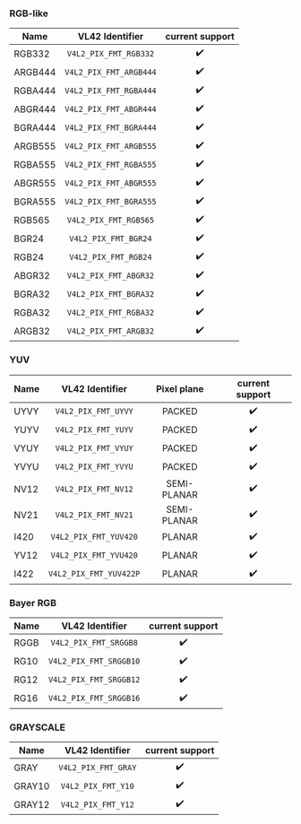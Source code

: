 ### RGB-like

| Name    |     VL42 Identifier    |   current support  |
|---------|:----------------------:|:------------------:|
| RGB332  | `V4L2_PIX_FMT_RGB332`  | :heavy_check_mark: |
| ARGB444 | `V4L2_PIX_FMT_ARGB444` | :heavy_check_mark: |
| RGBA444 | `V4L2_PIX_FMT_RGBA444` | :heavy_check_mark: |
| ABGR444 | `V4L2_PIX_FMT_ABGR444` | :heavy_check_mark: |
| BGRA444 | `V4L2_PIX_FMT_BGRA444` | :heavy_check_mark: |
| ARGB555 | `V4L2_PIX_FMT_ARGB555` | :heavy_check_mark: |
| RGBA555 | `V4L2_PIX_FMT_RGBA555` | :heavy_check_mark: |
| ABGR555 | `V4L2_PIX_FMT_ABGR555` | :heavy_check_mark: |
| BGRA555 | `V4L2_PIX_FMT_BGRA555` | :heavy_check_mark: |
| RGB565  | `V4L2_PIX_FMT_RGB565`  | :heavy_check_mark: |
| BGR24   | `V4L2_PIX_FMT_BGR24`   | :heavy_check_mark: |
| RGB24   | `V4L2_PIX_FMT_RGB24`   | :heavy_check_mark: |
| ABGR32  | `V4L2_PIX_FMT_ABGR32`  | :heavy_check_mark: |
| BGRA32  | `V4L2_PIX_FMT_BGRA32`  | :heavy_check_mark: |
| RGBA32  | `V4L2_PIX_FMT_RGBA32`  | :heavy_check_mark: |
| ARGB32  | `V4L2_PIX_FMT_ARGB32`  | :heavy_check_mark: |

### YUV

| Name |     VL42 Identifier    | Pixel plane |   current support  |
|------|:----------------------:|:-----------:|:------------------:|
| UYVY |   `V4L2_PIX_FMT_UYVY`  |    PACKED   | :heavy_check_mark: |
| YUYV |   `V4L2_PIX_FMT_YUYV`  |    PACKED   | :heavy_check_mark: |
| VYUY |   `V4L2_PIX_FMT_VYUY`  |    PACKED   | :heavy_check_mark: |
| YVYU |   `V4L2_PIX_FMT_YVYU`  |    PACKED   | :heavy_check_mark: |
| NV12 |   `V4L2_PIX_FMT_NV12`  | SEMI-PLANAR | :heavy_check_mark: |
| NV21 |   `V4L2_PIX_FMT_NV21`  | SEMI-PLANAR | :heavy_check_mark: |
| I420 |  `V4L2_PIX_FMT_YUV420` |    PLANAR   | :heavy_check_mark: |
| YV12 |  `V4L2_PIX_FMT_YVU420` |    PLANAR   | :heavy_check_mark: |
| I422 | `V4L2_PIX_FMT_YUV422P` |    PLANAR   | :heavy_check_mark: |

### Bayer RGB

| Name |     VL42 Identifier    |   current support  |
|------|:----------------------:|:------------------:|
| RGGB |  `V4L2_PIX_FMT_SRGGB8` | :heavy_check_mark: |
| RG10 | `V4L2_PIX_FMT_SRGGB10` | :heavy_check_mark: |
| RG12 | `V4L2_PIX_FMT_SRGGB12` | :heavy_check_mark: |
| RG16 | `V4L2_PIX_FMT_SRGGB16` | :heavy_check_mark: |

### GRAYSCALE

| Name   |   VL42 Identifier   |   current support  |
|--------|:-------------------:|:------------------:|
| GRAY   | `V4L2_PIX_FMT_GRAY` | :heavy_check_mark: |
| GRAY10 |  `V4L2_PIX_FMT_Y10` | :heavy_check_mark: |
| GRAY12 |  `V4L2_PIX_FMT_Y12` | :heavy_check_mark: |